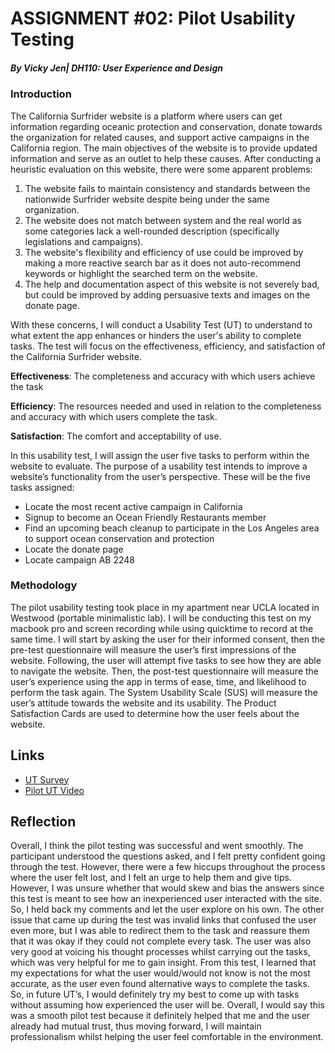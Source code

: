 # ASSIGNMENT #02: Pilot Usability Testing
##### _By Vicky Jen| DH110: User Experience and Design_

### Introduction
The California Surfrider website is a platform where users can get information regarding oceanic protection and conservation, donate towards the organization for related causes, and support active campaigns in the California region. The main objectives of the website is to provide updated information and serve as an outlet to help these causes. After conducting a heuristic evaluation on this website, there were some apparent problems: 

1. The website fails to maintain consistency and standards between the nationwide Surfrider website despite being under the same organization. 
2. The website does not match between system and the real world as some categories lack a well-rounded description (specifically legislations and campaigns).
3. The website's flexibility and efficiency of use could be improved by making a more reactive search bar as it does not auto-recommend keywords or highlight the searched term on the website. 
4. The help and documentation aspect of this website is not severely bad, but could be improved by adding persuasive texts and images on the donate page.   

With these concerns, I will conduct a Usability Test (UT) to understand to what extent the app enhances or hinders the user's ability to complete tasks. The test will focus on the effectiveness, efficiency, and satisfaction of the California Surfrider website. 

**Effectiveness**: The completeness and accuracy with which users achieve the task

**Efficiency**: The resources needed and used in relation to the completeness and accuracy with which users complete the task.

**Satisfaction**: The comfort and acceptability of use.

In this usability test, I will assign the user five tasks to perform within the website to evaluate. The purpose of a usability test intends to improve a website’s functionality from the user’s perspective. These will be the five tasks assigned:

- Locate the most recent active campaign in California 
- Signup to become an Ocean Friendly Restaurants member
- Find an upcoming beach cleanup to participate in the Los Angeles area to support ocean conservation and protection
- Locate the donate page
- Locate campaign AB 2248

### Methodology 
The pilot usability testing took place in my apartment near UCLA located in Westwood (portable minimalistic lab). I will be conducting this test on my macbook pro and screen recording while using quicktime to record at the same time. I will start by asking the user for their informed consent, then the pre-test questionnaire will measure the user’s first impressions of the website. Following, the user will attempt five tasks to see how they are able to navigate the website. Then, the post-test questionnaire will measure the user’s experience using the app in terms of ease, time, and likelihood to perform the task again. The System Usability Scale (SUS) will measure the user’s attitude towards the website and its usability. The Product Satisfaction Cards are used to determine how the user feels about the website.

## Links
- [UT Survey](https://forms.gle/8vWMQxycnJLSdMgh7)
- [Pilot UT Video](https://drive.google.com/file/d/1eoxuVIpGzQpGFctACLuVTeMXFNunieE6/view?usp=sharing)

## Reflection

Overall, I think the pilot testing was successful and went smoothly. The participant understood the questions asked, and I felt pretty confident going through the test. However, there were a few hiccups throughout the process where the user felt lost, and I felt an urge to help them and give tips. However, I was unsure whether that would skew and bias the answers since this test is meant to see how an inexperienced user interacted with the site. So, I held back my comments and let the user explore on his own. The other issue that came up during the test was invalid links that confused the user even more, but I was able to redirect them to the task and reassure them that it was okay if they could not complete every task. The user was also very good at voicing his thought processes whilst carrying out the tasks, which was very helpful for me to gain insight. From this test, I learned that my expectations for what the user would/would not know is not the most accurate, as the user even found alternative ways to complete the tasks. So, in future UT’s, I would definitely try my best to come up with tasks without assuming how experienced the user will be. Overall, I would say this was a smooth pilot test because it definitely helped that me and the user already had mutual trust, thus moving forward, I will maintain professionalism whilst helping the user feel comfortable in the environment. 
